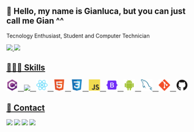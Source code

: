 ## 👋 Hello, my name is Gianluca, but you can just call me Gian ^^

<p>Tecnology Enthusiast, Student and Computer Technician</p>

<div>
<a href="https://github.com/GianLost">
  <img height="180em" src="https://github-readme-stats.vercel.app/api/top-langs/?username=GianLost&layout=compact&langs_count=7&theme=tokyonight"/>
  <img height="180em" src="https://github-readme-stats.vercel.app/api?username=GianLost&show_icons=true&theme=tokyonight&include_all_commits=true&count_private=true"/>
</div>

## 👨🏻‍💻 Skills 
<p align="left">
  <img height="30" src="https://raw.githubusercontent.com/devicons/devicon/master/icons/csharp/csharp-original.svg">
  &nbsp;&nbsp;
  <img height="30" src="https://cdn.jsdelivr.net/gh/devicons/devicon/icons/dotnetcore/dotnetcore-original.svg" />
  &nbsp;&nbsp;
  <img height="30" src="https://raw.githubusercontent.com/devicons/devicon/master/icons/react/react-original.svg">
  &nbsp;&nbsp;
  <img height="30" src="https://raw.githubusercontent.com/devicons/devicon/master/icons/html5/html5-original.svg">
  &nbsp;&nbsp;
  <img height="30" src="https://raw.githubusercontent.com/devicons/devicon/master/icons/css3/css3-original.svg">
  &nbsp;&nbsp;
  <img height="30" src="https://raw.githubusercontent.com/devicons/devicon/master/icons/javascript/javascript-original.svg">
  &nbsp;&nbsp;
  <img height="30" src="https://raw.githubusercontent.com/devicons/devicon/master/icons/bootstrap/bootstrap-plain.svg">
  &nbsp;&nbsp;
  <img height="30" src="https://raw.githubusercontent.com/devicons/devicon/master/icons/android/android-original.svg">
  &nbsp;&nbsp;
  <img height="30" src="https://raw.githubusercontent.com/devicons/devicon/master/icons/mysql/mysql-original.svg">
  &nbsp;&nbsp;
  <img height="30" src="https://raw.githubusercontent.com/devicons/devicon/master/icons/git/git-original.svg">
  &nbsp;&nbsp;
  <img height="30" src="https://raw.githubusercontent.com/devicons/devicon/master/icons/github/github-original.svg"> 
</p>

## 📲 Contact 
<div>
  <a href = ""><img src="https://img.shields.io/badge/website-000000?style=for-the-badge&logo=About.me&logoColor=white"></a>
<a href="https://instagram.com/dailyseesharp/" target="_blank"><img src="https://img.shields.io/badge/-Instagram-%23E4405F?style=for-the-badge&logo=instagram&logoColor=white" target="_blank"></a>
<a href = "mailto:contato@gianlost1999@gmail.com"><img src="https://img.shields.io/badge/Gmail-D14836?style=for-the-badge&logo=gmail&logoColor=white" target="_blank"></a>
<a href="https://www.linkedin.com/in/gianluca-vialli-5a2a8a226/" target="_blank"><img src="https://img.shields.io/badge/-LinkedIn-%230077B5?style=for-the-badge&logo=linkedin&logoColor=white" target="_blank"></a>   
</div>
